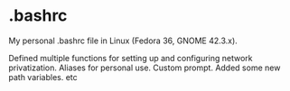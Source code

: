# .bashrc
My personal .bashrc file in Linux (Fedora 36, GNOME 42.3.x).

Defined multiple functions for setting up and configuring network privatization.
Aliases for personal use.
Custom prompt.
Added some new path variables.
etc
